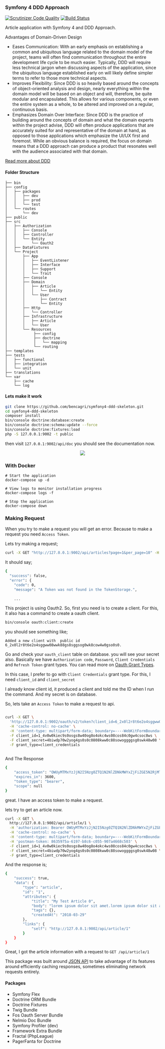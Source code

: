 ### Symfony 4 DDD Approach

[![Scrutinizer Code Quality](https://scrutinizer-ci.com/g/bencagri/symfony4-ddd/badges/quality-score.png?b=master)](https://scrutinizer-ci.com/g/bencagri/symfony4-ddd/?branch=master)
[![Build Status](https://scrutinizer-ci.com/g/bencagri/symfony4-ddd/badges/build.png?b=master)](https://scrutinizer-ci.com/g/bencagri/symfony4-ddd/build-status/master)

Article application with Symfony 4 and DDD Approach. 

Advantages of Domain-Driven Design

* Eases Communication: With an early emphasis on establishing a common and ubiquitous language related to the domain model of the project, teams will often find communication throughout the entire development life cycle to be much easier. Typically, DDD will require less technical jargon when discussing aspects of the application, since the ubiquitous language established early on will likely define simpler terms to refer to those more technical aspects.
* Improves Flexibility: Since DDD is so heavily based around the concepts of object-oriented analysis and design, nearly everything within the domain model will be based on an object and will, therefore, be quite modular and encapsulated. This allows for various components, or even the entire system as a whole, to be altered and improved on a regular, continuous basis.
* Emphasizes Domain Over Interface: Since DDD is the practice of building around the concepts of domain and what the domain experts within the project advise, DDD will often produce applications that are accurately suited for and representative of the domain at hand, as opposed to those applications which emphasize the UI/UX first and foremost. While an obvious balance is required, the focus on domain means that a DDD approach can produce a product that resonates well with the audience associated with that domain.


[Read more about DDD](https://airbrake.io/blog/software-design/domain-driven-design)

#### Folder Structure

```
├── bin
├── config
│   ├── packages
│   │   ├── dev
│   │   ├── prod
│   │   └── test
│   └── routes
│       └── dev
├── public
├── src
│   ├── Authorization
│   │   ├── Console
│   │   ├── Controller
│   │   └── Entity
│   │       └── Oauth2
│   ├── DataFixtures
│   └── Project
│       ├── App
│       │   ├── EventListener
│       │   ├── Interface
│       │   ├── Support
│       │   └── Trait
│       ├── Console
│       ├── Domain
│       │   ├── Article
│       │   │   └── Entity
│       │   └── User
│       │       ├── Contract
│       │       └── Entity
│       ├── Http
│       │   └── Controller
│       ├── Infrastructure
│       │   ├── Article
│       │   └── User
│       └── Resources
│            ├── config
│            ├── doctrine
│            │   └── mapping
│            └── routing
├── templates
├── tests
│   ├── functional
│   ├── integration
│   └── unit
├── translations
└── var
    ├── cache
    └── log
```



#### Lets make it work 

```bash
git clone https://github.com/bencagri/symfony4-ddd-skeleton.git
cd symfony4-ddd-skeleton
composer install
bin/console doctrine:database:create
bin/console doctrine:schema:update --force
bin/console doctrine:fixtures:load 
php -S 127.0.0.1:9002 -t public

```

then visit `127.0.0.1:9002/api/doc`  you should see the documentation now.

<p align="center">
<img src="/bencagri/symfony4-ddd/blob/master/screenshot.png">
</p>

### With Docker
```
# Start the application
docker-compose up -d

# View logs to monitor installation progress
docker-compose logs -f

# Stop the application
docker-compose down

```


### Making Request
When you try to make a request you will get an error. Because to make a request you need `Access Token`.

Lets try making a request;
```bash
curl -X GET "http://127.0.0.1:9002/api/articles?page=1&per_page=10" -H "accept: application/json"
```

It should say;
```bash
{
  "success": false,
  "error": {
    "code": 0,
    "message": "A Token was not found in the TokenStorage.",
    
    ...
```
This project is using Oauth2. So, first you need is to create a client. For this, it also has a command to create a oauth client.

```bash
bin/console oauth:client:create 
``` 

you should see something like;
```
Added a new client with  public id 6_2x0l2r8t6e2o4sggww08wwk88gs8sggsog0wk8cow4w0gso0s0.
```

Go and check your `oauth_client` table on database. you will see your secret also. 
Basically we have `Authorization code`, `Password`, `Client Credentials` and `Refresh Token` grant types. You can read more on [Oauth Grant Types](https://oauth.net/2/grant-types/).

In this case, I prefer to go with `Client Credentials` grant type. For this, I need `client_id` and `client_secret`

I already know client id, it produced a client and told me the ID when I run the command. And my secret is on database.

So, lets take an `Access Token` to make a request to api.

```bash

curl -X GET \
  'http://127.0.0.1:9002/oauth/v2/token?client_id=6_2x0l2r8t6e2o4sggww08wwk88gs8sggsog0wk8cow4w0gso0s0&client_secret=4biwdp70w2yog4gs0s0c0808kww0c88sowoggggsg0swk48w08&grant_type=client_credentials' \
  -H 'cache-control: no-cache' \
  -H 'content-type: multipart/form-data; boundary=----WebKitFormBoundary7MA4YWxkTrZu0gW' \
  -F client_id=1_4v0w0kiec9s0osgs8w40og8o4okc4ws08cos84c0gw4csoc8ws \
  -F client_secret=4biwdp70w2yog4gs0s0c0808kww0c88sowoggggsg0swk48w08 \
  -F grant_type=client_credentials
  
```

And The Response
```bash
{
    "access_token": "OWUyMTMxYzJjN2I5Nzg0ZTQ1N2NlZDNkMWYxZjFiZGE5N2RjMTA4ZmI1ZTU4ZGE0YWI4NmU3YmQxZjgyNTJkZg",
    "expires_in": 3600,
    "token_type": "bearer",
    "scope": null
}
```

great. I have an access token to make a request.

lets try to get an article now.

```bash 
curl -X GET \
  http://127.0.0.1:9002/api/article/1 \
  -H 'authorization: Bearer OWUyMTMxYzJjN2I5Nzg0ZTQ1N2NlZDNkMWYxZjFiZGE5N2RjMTA4ZmI1ZTU4ZGE0YWI4NmU3YmQxZjgyNTJkZg' \
  -H 'cache-control: no-cache' \
  -H 'content-type: multipart/form-data; boundary=----WebKitFormBoundary7MA4YWxkTrZu0gW' \
  -H 'postman-token: 8635975a-6197-b8c6-c055-907a4668c503' \
  -F client_id=1_4v0w0kiec9s0osgs8w40og8o4okc4ws08cos84c0gw4csoc8ws \
  -F client_secret=4biwdp70w2yog4gs0s0c0808kww0c88sowoggggsg0swk48w08 \
  -F grant_type=client_credentials
```

And the response is;
```bash
{
    "success": true,
    "data": {
        "type": "article",
        "id": "1",
        "attributes": {
            "title": "My Test Article 0",
            "body": "lorem ipsum dolor sit amet.lorem ipsum dolor sit amet.lorem ipsum dolor sit amet.lorem ipsum dolor sit amet.lorem ipsum dolor sit amet.lorem ipsum dolor sit amet.lorem ipsum dolor sit amet.lorem ipsum dolor sit amet.lorem ipsum dolor sit amet.lorem ipsum dolor sit amet.",
            "tags": {},
            "createdAt": "2018-03-29"
        },
        "links": {
            "self": "http://127.0.0.1:9002/api/article/1"
        }
    }
}
```

Great, I got the article information with a request to `GET /api/article/1`

This package was built around [JSON API](http://jsonapi.org/) to take advantage of its features around efficiently caching responses, sometimes eliminating network requests entirely.

#### Packages
- Symfony Flex
- Doctrine ORM Bundle
- Doctrine Fixtures
- Twig Bundle
- Fos Oauth Server Bundle
- Nelmio Doc Bundle
- Symfony Profiler (dev)
- Framework Extra Bundle
- Fractal (PhpLeague)
- PagerFanta for Doctrine
